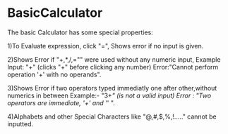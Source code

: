 # BasicCalculator
The basic Calculator has some special properties:

1)To Evaluate expression, click "=", Shows error if no input is given.

2)Shows Error if "+,*,/,=""  were used without any numeric input, 
  Example Input: "+" (clicks "+" before clicking any number)
  Error:"Cannot perform operation '+' with no operands".

3)Shows Error if two operators typed immediatly one after other,without numerics in between
  Example:- "3+*" (is not a valid input) 
  Error : "Two operators are immediate, '+' and '*' ".
  
4)Alphabets and other Special Characters 
like "@,#,$,%,!....." cannot be inputted.
